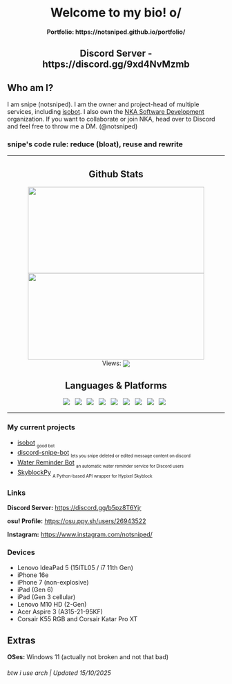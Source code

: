 <h1 align='center'>Welcome to my bio! o/</h1>

<p align='center'><b>Portfolio: https://notsniped.github.io/portfolio/</b></p>

<h2 align='center'>Discord Server - https://discord.gg/9xd4NvMzmb</h2>

## Who am I?
I am snipe (notsniped). I am the owner and project-head of multiple services, including [isobot](https://github.com/PyBotDevs/isobot). I also own the [NKA Software Development](https://github.com/PyBotDevs) organization.
If you want to collaborate or join NKA, head over to Discord and feel free to throw me a DM. (@notsniped)
<h3>snipe's code rule: reduce (bloat), reuse and rewrite</h3>

<hr>
 <center>
  <h2 align="center">Github Stats</h2>
  <img align="center" width="90%" height="200" src="https://github-readme-stats.vercel.app/api?username=notsniped&show_icons=true&hide_border=false&line_height=20&title_color=336791&icon_color=1b93c9&show_owner=true&theme=dark"/>
  <img align="center" width="90%" height="200" src="https://github-readme-stats.vercel.app/api/top-langs/?username=notsniped&layout=compact&langs_count=6&theme=dark">
  <br>Views: <img align="center" src="https://profile-counter.glitch.me/notsniped/count.svg">
 <br>
  <h2 align="center">Languages & Platforms</h2>
  <span>
    <img src="https://img.shields.io/badge/-Python-306998?style=flat-square&logo=Python&logoColor=white"/>&nbsp;&nbsp;
    <img src="https://img.shields.io/badge/-Firebase-F6820D?style=flat-square&logo=FireBase&logoColor=white"/>&nbsp;&nbsp;
    <img src="https://img.shields.io/badge/-Github-181717?style=flat-square&logo=GitHub&logoColor=white"/>&nbsp;&nbsp;
    <img src="https://img.shields.io/badge/-Git-F44D27?style=flat-square&logo=Git&logoColor=white"/>&nbsp;&nbsp;
    <img src="https://img.shields.io/badge/-HTML5-E34F26?style=flat-square&logo=HTML5&logoColor=white"/>&nbsp;&nbsp;
    <img src="https://img.shields.io/badge/-CSS3-1572B6?style=flat-square&logo=CSS3&logoColor=white"/>&nbsp;&nbsp;
    <img src="https://img.shields.io/badge/-JavaScript-f7df1e?style=flat-square&logo=JavaScript&logoColor=black"/>&nbsp;&nbsp;
    <img src="https://img.shields.io/badge/-Arch-1793D1?style=flat-square&logo=ArchLinux&logoColor=white"/>&nbsp;&nbsp;
    <img src="https://img.shields.io/badge/-Zorin OS-d8c4f1?style=flat-square&logo=Zorin&logoColor=black"/>&nbsp;&nbsp;
 </center>
<hr>

### My current projects
- [isobot](https://github.com/PyBotDevs/isobot) <sub><sub>good bot</sub></sub>
- [discord-snipe-bot](https://github.com/notsniped/discord-snipe-bot) <sub><sub>lets you snipe deleted or edited message content on discord</sub></sub>
- [Water Reminder Bot](https://github.com/PyBotDevs/water-reminder-bot) <sub><sub>an automatic water reminder service for Discord users</sub></sub>
- [SkyblockPy](https://github.com/PyBotDevs/skyblockpy) <sub><sub>A Python-based API wrapper for Hypixel Skyblock</sub></sub>

### Links
<b>Discord Server:</b> https://discord.gg/b5pz8T6Yjr

<b>osu! Profile:</b> https://osu.ppy.sh/users/26943522

<b>Instagram:</b> https://www.instagram.com/notsniped/

### Devices
* Lenovo IdeaPad 5 (15ITL05 / i7 11th Gen)
* iPhone 16e
* iPhone 7 (non-explosive)
* iPad (Gen 6)
* iPad (Gen 3 cellular)
* Lenovo M10 HD (2-Gen)
* Acer Aspire 3 (A315-21-95KF)
* Corsair K55 RGB and Corsair Katar Pro XT

## Extras
<!--
### [osu!](https://github.com/ppy/osu) setup
**Play modes:** tablet, keyboard, sometimes mobile

**Tablet:** Wacom Intuos CTL-4100 (drag)

**Keyboard:** Corsair K55 RGB

**Mouse:** Corsair Katar Pro

**Display:** Lenovo (forgot the model xd)

**PC Specs (2017 year):** AMD A9-9420 (2 cores 3 gpu cores), 12GB DDR4, 500GB Sata SSD (crucial), Radeon R5 graphics
-->
**OSes:** Windows 11 (actually not broken and not that bad)



<h6>btw i use arch | Updated 15/10/2025</h6>

<!---
notsniped/notsniped is a ✨ special ✨ repository because its `README.md` (this file) appears on your GitHub profile.
You can click the Preview link to take a look at your changes.
--->
